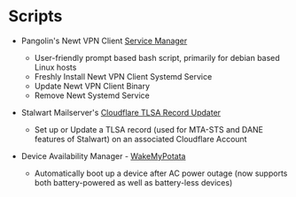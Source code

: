 # Scripts
- Pangolin's Newt VPN Client [Service Manager](https://github.com/dpurnam/scripts/tree/main/newt)
  - User-friendly prompt based bash script, primarily for debian based Linux hosts
  - Freshly Install Newt VPN Client Systemd Service
  - Update Newt VPN Client Binary
  - Remove Newt Systemd Service
    
- Stalwart Mailserver's [Cloudflare TLSA Record Updater](https://github.com/dpurnam/scripts/tree/main/stalwart)
  - Set up or Update a TLSA record (used for MTA-STS and DANE features of Stalwart) on an associated Cloudflare Account

- Device Availability Manager - [WakeMyPotata](https://github.com/dpurnam/scripts/tree/main/WakeMyPotata)
  - Automatically boot up a device after AC power outage (now supports both battery-powered as well as battery-less devices)
